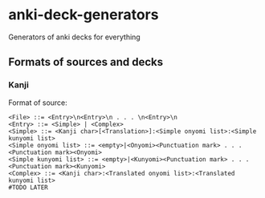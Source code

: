 # anki-deck-generators
Generators of anki decks for everything

## Formats of sources and decks

### Kanji
Format of source:
```BNF
<File> ::= <Entry>\n<Entry>\n . . . \n<Entry>\n
<Entry> ::= <Simple> | <Complex>
<Simple> ::= <Kanji char>[<Translation>]:<Simple onyomi list>:<Simple kunyomi list>
<Simple onyomi list> ::= <empty>|<Onyomi><Punctuation mark> . . . <Punctuation mark><Onyomi>
<Simple kunyomi list> ::= <empty>|<Kunyomi><Punctuation mark> . . . <Punctuation mark><Kunyomi>
<Complex> ::= <Kanji char>:<Translated onyomi list>:<Translated kunyomi list>
#TODO LATER
```
